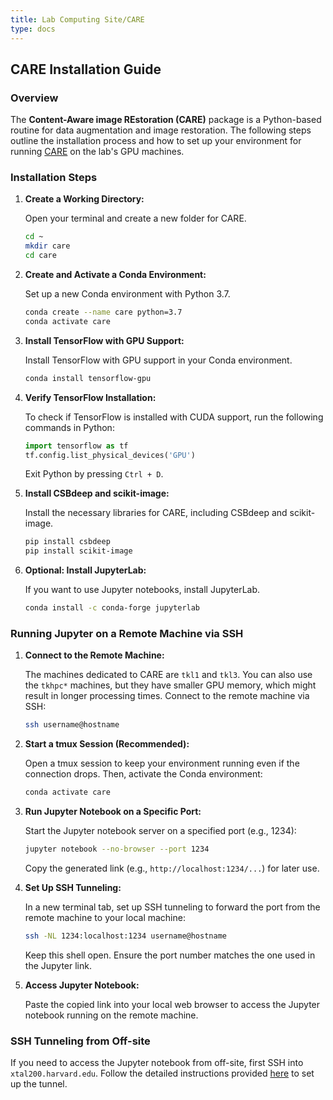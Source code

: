 ```yaml
---
title: Lab Computing Site/CARE
type: docs
---
```


## CARE Installation Guide

### Overview

The **Content-Aware image REstoration (CARE)** package is a Python-based routine for data augmentation and image restoration. The following steps outline the installation process and how to set up your environment for running [CARE](https://csbdeep.bioimagecomputing.com/doc/) on the lab's GPU machines.

### Installation Steps

1. **Create a Working Directory:**

   Open your terminal and create a new folder for CARE.

   ```bash
   cd ~
   mkdir care
   cd care
   ```

2. **Create and Activate a Conda Environment:**

   Set up a new Conda environment with Python 3.7.

   ```bash
   conda create --name care python=3.7
   conda activate care
   ```

3. **Install TensorFlow with GPU Support:**

   Install TensorFlow with GPU support in your Conda environment.

   ```bash
   conda install tensorflow-gpu
   ```

4. **Verify TensorFlow Installation:**

   To check if TensorFlow is installed with CUDA support, run the following commands in Python:

   ```python
   import tensorflow as tf
   tf.config.list_physical_devices('GPU')
   ```

   Exit Python by pressing `Ctrl + D`.

5. **Install CSBdeep and scikit-image:**

   Install the necessary libraries for CARE, including CSBdeep and scikit-image.

   ```bash
   pip install csbdeep
   pip install scikit-image
   ```

6. **Optional: Install JupyterLab:**

   If you want to use Jupyter notebooks, install JupyterLab.

   ```bash
   conda install -c conda-forge jupyterlab
   ```

### Running Jupyter on a Remote Machine via SSH

1. **Connect to the Remote Machine:**

   The machines dedicated to CARE are `tkl1` and `tkl3`. You can also use the `tkhpc*` machines, but they have smaller GPU memory, which might result in longer processing times. Connect to the remote machine via SSH:

   ```bash
   ssh username@hostname
   ```

2. **Start a tmux Session (Recommended):**

   Open a tmux session to keep your environment running even if the connection drops. Then, activate the Conda environment:

   ```bash
   conda activate care
   ```

3. **Run Jupyter Notebook on a Specific Port:**

   Start the Jupyter notebook server on a specified port (e.g., 1234):

   ```bash
   jupyter notebook --no-browser --port 1234
   ```

   Copy the generated link (e.g., `http://localhost:1234/...`) for later use.

4. **Set Up SSH Tunneling:**

   In a new terminal tab, set up SSH tunneling to forward the port from the remote machine to your local machine:

   ```bash
   ssh -NL 1234:localhost:1234 username@hostname
   ```

   Keep this shell open. Ensure the port number matches the one used in the Jupyter link.

5. **Access Jupyter Notebook:**

   Paste the copied link into your local web browser to access the Jupyter notebook running on the remote machine.

### SSH Tunneling from Off-site

If you need to access the Jupyter notebook from off-site, first SSH into `xtal200.harvard.edu`. Follow the detailed instructions provided [here](https://sites.google.com/tklab.hms.harvard.edu/tkdataprocessing/home/3-care/key-based-ssh?authuser=0) to set up the tunnel.

